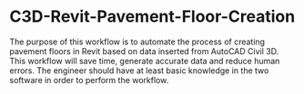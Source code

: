# C3D-Revit-Pavement-Floor-Creation
The purpose of this workflow is to automate the process of creating pavement floors in Revit based on data inserted from AutoCAD Civil 3D. This workflow will save time, generate accurate data and reduce human errors. The engineer should have at least basic knowledge in the two software in order to perform the workflow. 
